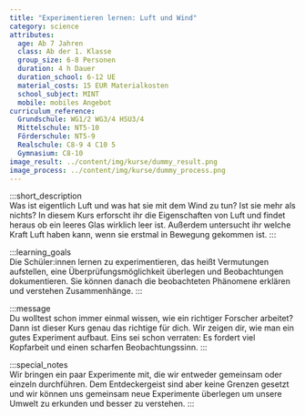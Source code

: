 ```yaml
---
title: "Experimentieren lernen: Luft und Wind"
category: science
attributes:
  age: Ab 7 Jahren
  class: Ab der 1. Klasse
  group_size: 6-8 Personen
  duration: 4 h Dauer
  duration_school: 6-12 UE
  material_costs: 15 EUR Materialkosten
  school_subject: MINT
  mobile: mobiles Angebot
curriculum_reference:
  Grundschule: WG1/2 WG3/4 HSU3/4  
  Mittelschule: NT5-10
  Förderschule: NT5-9   
  Realschule: C8-9 4 C10 5
  Gymnasium: C8-10
image_result: ../content/img/kurse/dummy_result.png
image_process: ../content/img/kurse/dummy_process.png
---
```

:::short_description  
Was ist eigentlich Luft und was hat sie mit dem Wind zu tun? Ist sie mehr als nichts? In diesem Kurs erforscht ihr die Eigenschaften von Luft und findet heraus ob ein leeres Glas wirklich leer ist. Außerdem untersucht ihr welche Kraft Luft haben kann, wenn sie erstmal in Bewegung gekommen ist.
:::

:::learning_goals  
Die Schüler:innen lernen zu experimentieren, das heißt Vermutungen aufstellen, eine Überprüfungsmöglichkeit überlegen und Beobachtungen dokumentieren. Sie können danach die beobachteten Phänomene erklären und verstehen Zusammenhänge.
:::

:::message  
Du wolltest schon immer einmal wissen, wie ein richtiger Forscher arbeitet? Dann ist dieser Kurs genau das richtige für dich. Wir zeigen dir, wie man ein gutes Experiment aufbaut. Eins sei schon verraten: Es fordert viel Kopfarbeit und einen scharfen Beobachtungssinn.
:::  

:::special_notes  
Wir bringen ein paar Experimente mit, die wir entweder gemeinsam oder einzeln durchführen. Dem Entdeckergeist sind aber keine Grenzen gesetzt und wir können uns gemeinsam neue Experimente überlegen um unsere Umwelt zu erkunden und besser zu verstehen.
:::
